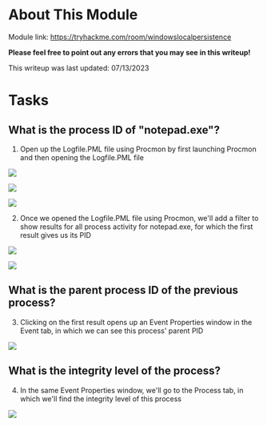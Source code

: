# About This Module
Module link: https://tryhackme.com/room/windowslocalpersistence

**Please feel free to point out any errors that you may see in this writeup!**

This writeup was last updated: 07/13/2023

# Tasks

## What is the process ID of "notepad.exe"?

1. Open up the Logfile.PML file using Procmon by first launching Procmon and then opening the Logfile.PML file

![](https://github.com/JonmarCorpuz/TryHackMe-Writeups/blob/main/TryHackMe%20Module%20Task%20Writeups/Assets/Processes%20pt1.png)

![](https://github.com/JonmarCorpuz/TryHackMe-Writeups/blob/main/TryHackMe%20Module%20Task%20Writeups/Assets/Processes%20pt2.png)

![](https://github.com/JonmarCorpuz/TryHackMe-Writeups/blob/main/TryHackMe%20Module%20Task%20Writeups/Assets/Processes%20pt3.png)

2. Once we opened the Logfile.PML file using Procmon, we'll add a filter to show results for all process activity for notepad.exe, for which the first result gives us its PID

![](https://github.com/JonmarCorpuz/TryHackMe-Writeups/blob/main/TryHackMe%20Module%20Task%20Writeups/Assets/Processes%20pt4.png)

![](https://github.com/JonmarCorpuz/TryHackMe-Writeups/blob/main/TryHackMe%20Module%20Task%20Writeups/Assets/Processes%20pt5.png)

## What is the parent process ID of the previous process?

3. Clicking on the first result opens up an Event Properties window in the Event tab, in which we can see this process' parent PID

![](https://github.com/JonmarCorpuz/TryHackMe-Writeups/blob/main/TryHackMe%20Module%20Task%20Writeups/Assets/Processes%20pt6.png)

## What is the integrity level of the process?

4. In the same Event Properties window, we'll go to the Process tab, in which we'll find the integrity level of this process

![](https://github.com/JonmarCorpuz/TryHackMe-Writeups/blob/main/TryHackMe%20Module%20Task%20Writeups/Assets/Processes%20pt7.png)
